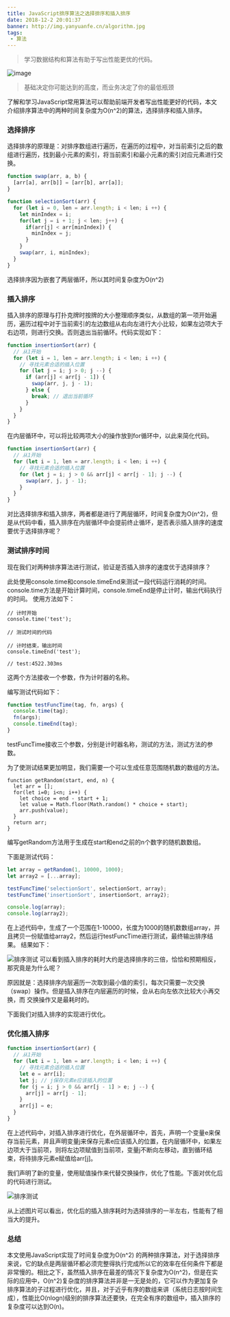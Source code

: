 ```yaml
---
title: JavaScript排序算法之选择排序和插入排序
date: 2018-12-2 20:01:37
banner: http://img.yanyuanfe.cn/algorithm.jpg
tags:
 - 算法
---
```


> 学习数据结构和算法有助于写出性能更优的代码。

![image](http://img.yanyuanfe.cn/algorithm.jpg)

<!--more-->

> 基础决定你可能达到的高度，而业务决定了你的最低瓶颈

了解和学习JavaScript常用算法可以帮助前端开发者写出性能更好的代码，本文介绍排序算法中的两种时间复杂度为O(n^2)的算法，选择排序和插入排序。

### 选择排序

选择排序的原理是：对排序数组进行遍历，在遍历的过程中，对当前索引之后的数组进行遍历，找到最小元素的索引，将当前索引和最小元素的索引对应元素进行交换。

``` js
function swap(arr, a, b) {
  [arr[a], arr[b]] = [arr[b], arr[a]];
}

function selectionSort(arr) {
  for (let i = 0, len = arr.length; i < len; i ++) {
    let minIndex = i;
    for(let j = i + 1; j < len; j++) {
      if(arr[j] < arr[minIndex]) {
        minIndex = j;
      }
    }
    swap(arr, i, minIndex);
  }
}

```
选择排序因为嵌套了两层循环，所以其时间复杂度为O(n^2)



### 插入排序

插入排序的原理与打扑克牌时按牌的大小整理顺序类似，从数组的第一项开始遍历，遍历过程中对于当前索引的左边数组从右向左进行大小比较，如果左边项大于右边项，则进行交换。否则退出当前循环。代码实现如下：

``` js
function insertionSort(arr) {
  // 从1开始
  for (let i = 1, len = arr.length; i < len; i ++) {
    // 寻找元素合适的插入位置
    for (let j = i; j > 0; j --) {
      if (arr[j] < arr[j - 1]) {
        swap(arr, j, j - 1);
      } else {
        break; // 退出当前循环
      }
    }
  }
}
```
在内层循环中，可以将比较两项大小的操作放到for循环中，以此来简化代码。

``` js
function insertionSort(arr) {
  // 从1开始
  for (let i = 1, len = arr.length; i < len; i ++) {
    // 寻找元素合适的插入位置
    for (let j = i; j > 0 && arr[j] < arr[j - 1]; j --) {
      swap(arr, j, j - 1);
    }
  }
}
```
对比选择排序和插入排序，两者都是进行了两层循环，时间复杂度为O(n^2)，但是从代码中看，插入排序在内层循环中会提前终止循环，是否表示插入排序的速度要优于选择排序呢？

### 测试排序时间

现在我们对两种排序算法进行测试，验证是否插入排序的速度优于选择排序？

此处使用console.time和console.timeEnd来测试一段代码运行消耗的时间。console.time方法是开始计算时间，console.timeEnd是停止计时，输出代码执行的时间。
使用方法如下：


```
// 计时开始
console.time('test');

// 测试时间的代码

// 计时结束，输出时间
console.timeEnd('test');

// test:4522.303ms
```
这两个方法接收一个参数，作为计时器的名称。

编写测试代码如下：


``` js
function testFuncTime(tag, fn, args) {
  console.time(tag);
  fn(args);
  console.timeEnd(tag);
}
```
testFuncTime接收三个参数，分别是计时器名称，测试的方法，测试方法的参数。

为了使测试结果更加明显，我们需要一个可以生成任意范围随机数的数组的方法。


```
function getRandom(start, end, n) {
  let arr = [];
  for(let i=0; i<n; i++) {
    let choice = end - start + 1;
    let value = Math.floor(Math.random() * choice + start);
    arr.push(value);
  }
  return arr;
}
```
编写getRandom方法用于生成在start和end之前的n个数字的随机数数组。

下面是测试代码：


``` js
let array = getRandom(1, 10000, 1000);
let array2 = [...array];

testFuncTime('selectionSort', selectionSort, array);
testFuncTime('insertionSort', insertionSort, array2);

console.log(array);
console.log(array2);
```
在上述代码中，生成了一个范围在1-10000，长度为1000的随机数数组array，并且拷贝一份赋值给array2，然后运行testFuncTime进行测试，最终输出排序结果。
结果如下：

![排序测试](http://img.yanyuanfe.cn/sortTest1.png)
可以看到插入排序的耗时大约是选择排序的三倍，恰恰和预期相反，那究竟是为什么呢？

原因就是：选择排序内层遍历一次取到最小值的索引，每次只需要一次交换（swap）操作。但是插入排序在内层遍历的时候，会从右向左依次比较大小再交换，而
交换操作又是最耗时的。

下面我们对插入排序的实现进行优化。

### 优化插入排序

``` js
function insertionSort(arr) {
  // 从1开始
  for (let i = 1, len = arr.length; i < len; i ++) {
    // 寻找元素合适的插入位置
    let e = arr[i];
    let j; // j保存元素e应该插入的位置
    for (j = i; j > 0 && arr[j - 1] > e; j --) {
      arr[j] = arr[j - 1];
    }
    arr[j] = e;
  }
}
```
在上述代码中，对插入排序进行优化，在外层循环中，首先，声明一个变量e来保存当前元素，并且声明变量j来保存元素e应该插入的位置，在内层循环中，如果左边项大于当前项，则将左边项赋值到当前项，变量j不断向左移动，直到循环结束，将待排序元素e赋值给arr[j]。

我们声明了新的变量，使用赋值操作来代替交换操作，优化了性能。下面对优化后的代码进行测试。

![排序测试](http://img.yanyuanfe.cn/sortTest2.png)

从上述图片可以看出，优化后的插入排序耗时为选择排序的一半左右，性能有了相当大的提升。


### 总结

本文使用JavaScript实现了时间复杂度为O(n^2)
的两种排序算法，对于选择排序来说，它的缺点是两层循环都必须完整得执行完成所以它的效率在任何条件下都是非常慢的。相比之下，虽然插入排序在最差的情况下复杂度为O(n^2)，但是在实际的应用中，O(n^2)复杂度的排序算法并非是一无是处的，它可以作为更加复杂排序算法的子过程进行优化，并且，对于近乎有序的数组来讲（系统日志按时间生成），性能比O(nlogn)级别的排序算法还要快，在完全有序的数组中，插入排序的复杂度可以达到O(n)。
